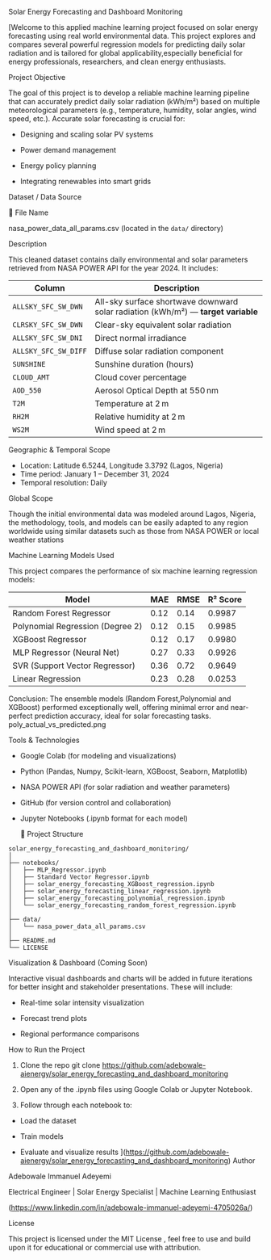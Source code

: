 Solar Energy Forecasting and Dashboard Monitoring 

[Welcome to this applied machine learning project focused on solar energy forecasting using real world environmental data. 
This project explores and compares several powerful regression models for predicting daily solar radiation and is tailored for global applicability,especially beneficial for energy professionals, researchers, and clean energy enthusiasts.

Project Objective

The goal of this project is to develop a reliable machine learning pipeline that can accurately predict daily solar radiation (kWh/m²) based on multiple meteorological parameters (e.g., temperature, humidity, solar angles, wind speed, etc.). Accurate solar forecasting is crucial for:

- Designing and scaling solar PV systems

- Power demand management

- Energy policy planning

- Integrating renewables into smart grids

Dataset / Data Source

📂 File Name

nasa_power_data_all_params.csv (located in the `data/` directory)

 Description
 
This cleaned dataset contains daily environmental and solar parameters retrieved from NASA POWER API for the year 2024. It includes:

| Column              | Description                                               |
|----------------------|------------------------------------------------------------|
| `ALLSKY_SFC_SW_DWN`  | All-sky surface shortwave downward solar radiation (kWh/m²) — **target variable** |
| `CLRSKY_SFC_SW_DWN`  | Clear-sky equivalent solar radiation                      |
| `ALLSKY_SFC_SW_DNI`  | Direct normal irradiance                                   |
| `ALLSKY_SFC_SW_DIFF` | Diffuse solar radiation component                          |
| `SUNSHINE`           | Sunshine duration (hours)                                  |
| `CLOUD_AMT`          | Cloud cover percentage                                     |
| `AOD_550`            | Aerosol Optical Depth at 550 nm                            |
| `T2M`                | Temperature at 2 m                                         |
| `RH2M`               | Relative humidity at 2 m                                   |
| `WS2M`               | Wind speed at 2 m                                          |

 Geographic & Temporal Scope
 
- Location: Latitude 6.5244, Longitude 3.3792 (Lagos, Nigeria)
- Time period: January 1 – December 31, 2024
- Temporal resolution: Daily

Global Scope

Though the initial environmental data was modeled around Lagos, Nigeria, the methodology, tools, and models can be easily adapted to any region worldwide using similar datasets such as those from NASA POWER or local weather stations

 Machine Learning Models Used

This project compares the performance of six machine learning regression models:

| Model                            | MAE   | RMSE  | R² Score |
|----------------------------------|-------|-------|----------|
| Random Forest Regressor          | 0.12  | 0.14  | 0.9987   |
| Polynomial Regression (Degree 2) | 0.12  | 0.15  | 0.9985   |
| XGBoost Regressor                | 0.12  | 0.17  | 0.9980   |
| MLP Regressor (Neural Net)       | 0.27  | 0.33  | 0.9926   |
| SVR (Support Vector Regressor)   | 0.36  | 0.72  | 0.9649   |
| Linear Regression                | 0.23  | 0.28  | 0.0253   |

Conclusion:
The ensemble models (Random Forest,Polynomial and XGBoost) performed exceptionally well, offering minimal error and near-perfect prediction accuracy, ideal for solar forecasting tasks.
poly_actual_vs_predicted.png

 Tools & Technologies

- Google Colab (for modeling and visualizations)

- Python (Pandas, Numpy, Scikit-learn, XGBoost, Seaborn, Matplotlib)

- NASA POWER API (for solar radiation and weather parameters)

- GitHub (for version control and collaboration)

- Jupyter Notebooks (.ipynb format for each model)

  📁 Project Structure
 ```text
solar_energy_forecasting_and_dashboard_monitoring/
│
├── notebooks/
│   ├── MLP_Regressor.ipynb
│   ├── Standard Vector Regressor.ipynb
│   ├── solar_energy_forecasting_XGBoost_regression.ipynb
│   ├── solar_energy_forecasting_linear_regression.ipynb
│   ├── solar_energy_forecasting_polynomial_regression.ipynb
│   └── solar_energy_forecasting_random_forest_regression.ipynb
│
├── data/
│   └── nasa_power_data_all_params.csv
│
├── README.md
└── LICENSE
```
Visualization & Dashboard (Coming Soon)

Interactive visual dashboards and charts will be added in future iterations for better insight and stakeholder presentations. These will include:

- Real-time solar intensity visualization

- Forecast trend plots

- Regional performance comparisons

 How to Run the Project

1. Clone the repo git clone
    https://github.com/adebowale-aienergy/solar_energy_forecasting_and_dashboard_monitoring

3. Open any of the .ipynb files using Google Colab or Jupyter Notebook.

4. Follow through each notebook to:

- Load the dataset

- Train models

- Evaluate and visualize results
](https://github.com/adebowale-aienergy/solar_energy_forecasting_and_dashboard_monitoring)
 Author

Adebowale Immanuel Adeyemi

Electrical Engineer | Solar Energy Specialist | Machine Learning Enthusiast

(https://www.linkedin.com/in/adebowale-immanuel-adeyemi-4705026a/)

 License

This project is licensed under the MIT License , feel free to use and build upon it for educational or commercial use with attribution.






